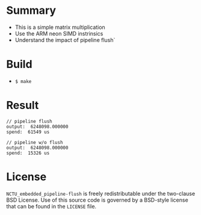# Summary

* This is a simple matrix multiplication
* Use the ARM neon SIMD instrinsics
* Understand the impact of pipeline flush`


# Build
* `$ make`

# Result
```
// pipeline flush
output:  6248098.000000
spend:  61549 us

// pipeline w/o flush
output:  6248098.000000
spend:  15326 us
```

# License
`NCTU_embedded_pipeline-flush` is freely redistributable under the two-clause BSD License.
Use of this source code is governed by a BSD-style license that can be found
in the `LICENSE` file.

